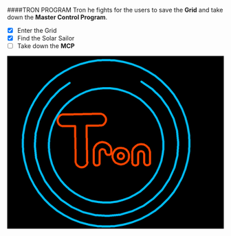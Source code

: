 ####TRON PROGRAM
Tron he fights for the users to save the **Grid** and take down the **Master Control Program**.

- [x] Enter the Grid
- [x] Find the Solar Sailor
- [ ] Take down the **MCP**

![Tron](\Tron.PNG)
